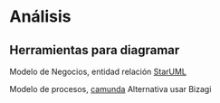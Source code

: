 # Análisis

## Herramientas para diagramar

Modelo de Negocios, entidad relación [StarUML](http://staruml.io/)

Modelo de procesos, [camunda](https://camunda.com/solutions/)
Alternativa usar Bizagi
